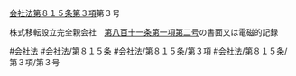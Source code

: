 [会社法第８１５条第３項](会社法＿＿＿＿第８１５条第３項)第３号

株式移転設立完全親会社　[第八百十一条第一項第二号](会社法＿＿＿＿第８１１条第１項第２号)の書面又は電磁的記録


#会社法
#会社法/第８１５条
#会社法/第８１５条/第３項
#会社法/第８１５条/第３項/第３号
